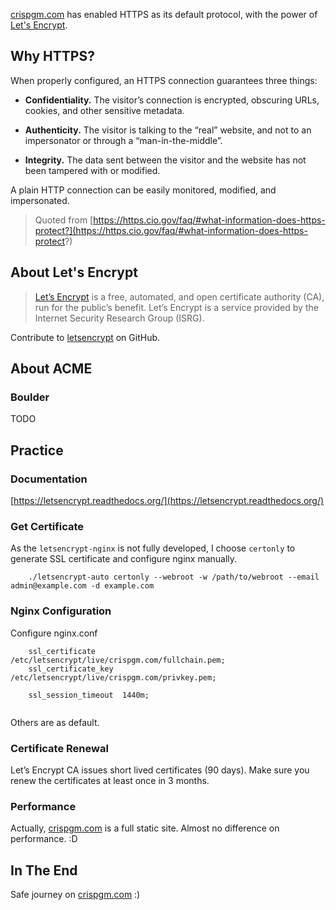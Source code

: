[crispgm.com](https://crispgm.com) has enabled HTTPS as its default protocol, with the power of [Let's Encrypt](https://letsencrypt.org/).

## Why HTTPS?

When properly configured, an HTTPS connection guarantees three things:

* __Confidentiality.__ The visitor’s connection is encrypted, obscuring URLs, cookies, and other sensitive metadata.

* __Authenticity.__ The visitor is talking to the “real” website, and not to an impersonator or through a “man-in-the-middle”.

* __Integrity.__ The data sent between the visitor and the website has not been tampered with or modified.

A plain HTTP connection can be easily monitored, modified, and impersonated.

> Quoted from [https://https.cio.gov/faq/#what-information-does-https-protect?](https://https.cio.gov/faq/#what-information-does-https-protect?)

## About Let's Encrypt

> [Let’s Encrypt](https://letsencrypt.org/) is a free, automated, and open certificate authority (CA), run for the public’s benefit. Let’s Encrypt is a service provided by the Internet Security Research Group (ISRG).

Contribute to [letsencrypt](https://github.com/letsencrypt) on GitHub.

## About ACME

### Boulder

TODO

## Practice

### Documentation

[https://letsencrypt.readthedocs.org/](https://letsencrypt.readthedocs.org/)

### Get Certificate

As the ```letsencrypt-nginx``` is not fully developed, I choose ```certonly``` to generate SSL certificate and configure nginx manually.

```
    ./letsencrypt-auto certonly --webroot -w /path/to/webroot --email admin@example.com -d example.com
```

### Nginx Configuration

Configure nginx.conf

```
    ssl_certificate      /etc/letsencrypt/live/crispgm.com/fullchain.pem;
    ssl_certificate_key  /etc/letsencrypt/live/crispgm.com/privkey.pem;

    ssl_session_timeout  1440m;
     
```

Others are as default.

### Certificate Renewal

Let’s Encrypt CA issues short lived certificates (90 days). Make sure you renew the certificates at least once in 3 months.

### Performance

Actually, [crispgm.com](https://crispgm.com) is a full static site. Almost no difference on performance. :D

## In The End

Safe journey on [crispgm.com](https://crispgm.com) :)

